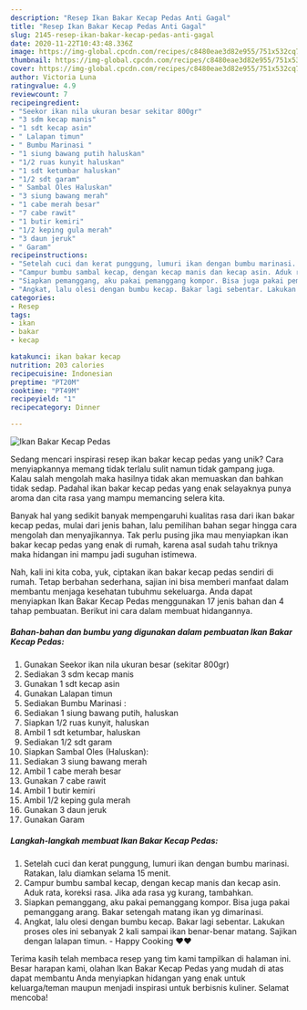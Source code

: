 ```yaml
---
description: "Resep Ikan Bakar Kecap Pedas Anti Gagal"
title: "Resep Ikan Bakar Kecap Pedas Anti Gagal"
slug: 2145-resep-ikan-bakar-kecap-pedas-anti-gagal
date: 2020-11-22T10:43:48.336Z
image: https://img-global.cpcdn.com/recipes/c8480eae3d82e955/751x532cq70/ikan-bakar-kecap-pedas-foto-resep-utama.jpg
thumbnail: https://img-global.cpcdn.com/recipes/c8480eae3d82e955/751x532cq70/ikan-bakar-kecap-pedas-foto-resep-utama.jpg
cover: https://img-global.cpcdn.com/recipes/c8480eae3d82e955/751x532cq70/ikan-bakar-kecap-pedas-foto-resep-utama.jpg
author: Victoria Luna
ratingvalue: 4.9
reviewcount: 7
recipeingredient:
- "Seekor ikan nila ukuran besar sekitar 800gr"
- "3 sdm kecap manis"
- "1 sdt kecap asin"
- " Lalapan timun"
- " Bumbu Marinasi "
- "1 siung bawang putih haluskan"
- "1/2 ruas kunyit haluskan"
- "1 sdt ketumbar haluskan"
- "1/2 sdt garam"
- " Sambal Oles Haluskan"
- "3 siung bawang merah"
- "1 cabe merah besar"
- "7 cabe rawit"
- "1 butir kemiri"
- "1/2 keping gula merah"
- "3 daun jeruk"
- " Garam"
recipeinstructions:
- "Setelah cuci dan kerat punggung, lumuri ikan dengan bumbu marinasi. Ratakan, lalu diamkan selama 15 menit."
- "Campur bumbu sambal kecap, dengan kecap manis dan kecap asin. Aduk rata, koreksi rasa. Jika ada rasa yg kurang, tambahkan."
- "Siapkan pemanggang, aku pakai pemanggang kompor. Bisa juga pakai pemanggang arang. Bakar setengah matang ikan yg dimarinasi."
- "Angkat, lalu olesi dengan bumbu kecap. Bakar lagi sebentar. Lakukan proses oles ini sebanyak 2 kali sampai ikan benar-benar matang. Sajikan dengan lalapan timun. Happy Cooking ❤❤"
categories:
- Resep
tags:
- ikan
- bakar
- kecap

katakunci: ikan bakar kecap 
nutrition: 203 calories
recipecuisine: Indonesian
preptime: "PT20M"
cooktime: "PT49M"
recipeyield: "1"
recipecategory: Dinner

---
```



![Ikan Bakar Kecap Pedas](https://img-global.cpcdn.com/recipes/c8480eae3d82e955/751x532cq70/ikan-bakar-kecap-pedas-foto-resep-utama.jpg)

Sedang mencari inspirasi resep ikan bakar kecap pedas yang unik? Cara menyiapkannya memang tidak terlalu sulit namun tidak gampang juga. Kalau salah mengolah maka hasilnya tidak akan memuaskan dan bahkan tidak sedap. Padahal ikan bakar kecap pedas yang enak selayaknya punya aroma dan cita rasa yang mampu memancing selera kita.



Banyak hal yang sedikit banyak mempengaruhi kualitas rasa dari ikan bakar kecap pedas, mulai dari jenis bahan, lalu pemilihan bahan segar hingga cara mengolah dan menyajikannya. Tak perlu pusing jika mau menyiapkan ikan bakar kecap pedas yang enak di rumah, karena asal sudah tahu triknya maka hidangan ini mampu jadi suguhan istimewa.


Nah, kali ini kita coba, yuk, ciptakan ikan bakar kecap pedas sendiri di rumah. Tetap berbahan sederhana, sajian ini bisa memberi manfaat dalam membantu menjaga kesehatan tubuhmu sekeluarga. Anda dapat menyiapkan Ikan Bakar Kecap Pedas menggunakan 17 jenis bahan dan 4 tahap pembuatan. Berikut ini cara dalam membuat hidangannya.

<!--inarticleads1-->

##### Bahan-bahan dan bumbu yang digunakan dalam pembuatan Ikan Bakar Kecap Pedas:

1. Gunakan Seekor ikan nila ukuran besar (sekitar 800gr)
1. Sediakan 3 sdm kecap manis
1. Gunakan 1 sdt kecap asin
1. Gunakan  Lalapan timun
1. Sediakan  Bumbu Marinasi :
1. Sediakan 1 siung bawang putih, haluskan
1. Siapkan 1/2 ruas kunyit, haluskan
1. Ambil 1 sdt ketumbar, haluskan
1. Sediakan 1/2 sdt garam
1. Siapkan  Sambal Oles (Haluskan):
1. Sediakan 3 siung bawang merah
1. Ambil 1 cabe merah besar
1. Gunakan 7 cabe rawit
1. Ambil 1 butir kemiri
1. Ambil 1/2 keping gula merah
1. Gunakan 3 daun jeruk
1. Gunakan  Garam




<!--inarticleads2-->

##### Langkah-langkah membuat Ikan Bakar Kecap Pedas:

1. Setelah cuci dan kerat punggung, lumuri ikan dengan bumbu marinasi. Ratakan, lalu diamkan selama 15 menit.
1. Campur bumbu sambal kecap, dengan kecap manis dan kecap asin. Aduk rata, koreksi rasa. Jika ada rasa yg kurang, tambahkan.
1. Siapkan pemanggang, aku pakai pemanggang kompor. Bisa juga pakai pemanggang arang. Bakar setengah matang ikan yg dimarinasi.
1. Angkat, lalu olesi dengan bumbu kecap. Bakar lagi sebentar. Lakukan proses oles ini sebanyak 2 kali sampai ikan benar-benar matang. Sajikan dengan lalapan timun. - Happy Cooking ❤❤




Terima kasih telah membaca resep yang tim kami tampilkan di halaman ini. Besar harapan kami, olahan Ikan Bakar Kecap Pedas yang mudah di atas dapat membantu Anda menyiapkan hidangan yang enak untuk keluarga/teman maupun menjadi inspirasi untuk berbisnis kuliner. Selamat mencoba!
